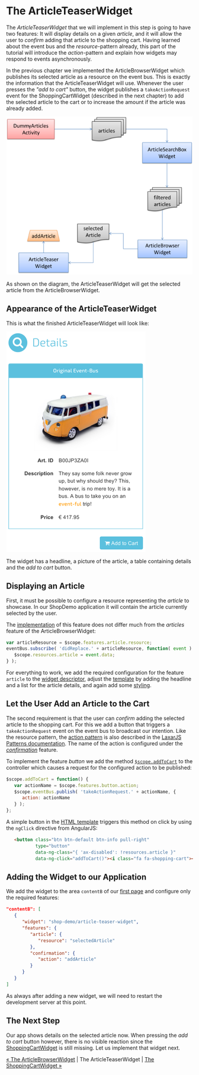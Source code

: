# The ArticleTeaserWidget

The _ArticleTeaserWidget_ that we will implement in this step is going to have two features:
It will display details on a given *article*, and it will allow the user to *confirm* adding that article to the shopping cart.
Having learned about the event bus and the *resource*-pattern already, this part of the tutorial will introduce the *action*-pattern and explain how widgets may respond to events asynchronously.

In the previous chapter we implemented the ArticleBrowserWidget which publishes its selected article as a resource on the event bus.
This is exactly the information that the ArticleTeaserWidget will use.
Whenever the user presses the _"add to cart"_ button, the widget publishes a `takeActionRequest` event for the ShoppingCartWidget (described in the next chapter) to add the selected article to the cart or to increase the amount if the article was already added.

![Step 6](img/step6.png)

As shown on the diagram, the ArticleTeaserWidget will get the selected article from the ArticleBrowserWidget.


## Appearance of the ArticleTeaserWidget

This is what the finished ArticleTeaserWidget will look like:

![ArticleTeaserWidget](img/article_teaser_widget.png)

The widget has a headline, a picture of the article, a table containing details and the *add to cart* button.


## Displaying an Article

First, it must be possible to configure a resource representing the *article* to showcase.
In our ShopDemo application it will contain the article currently selected by the user.

The [implementation](../../includes/widgets/shop-demo/article-teaser-widget/article-teaser-widget.js#L17-20) of this feature does not differ much from the *articles* feature of the ArticleBrowserWidget:

```javascript
var articleResource = $scope.features.article.resource;
eventBus.subscribe( 'didReplace.' + articleResource, function( event ) {
   $scope.resources.article = event.data;
} );
```

For everything to work, we add the required configuration for the feature `article` to the [widget descriptor](../../includes/widgets/shop-demo/article-teaser-widget/widget.json#L16-26), adjust the [template](../../includes/widgets/shop-demo/article-teaser-widget/default.theme/article-teaser-widget.html) by adding the headline and a list for the article details, and again add some [styling](../../includes/widgets/shop-demo/article-teaser-widget/default.theme/css/article-teaser-widget.css).


## Let the User Add an Article to the Cart

The second requirement is that the user can *confirm* adding the selected article to the shopping cart.
For this we add a button that triggers a `takeActionRequest` event on the event bus to broadcast our intention.
Like the resource pattern, the [action pattern](https://github.com/LaxarJS/laxar-patterns/blob/master/docs/patterns/actions.md#action-patterns) is also described in the [LaxarJS Patterns documentation](https://github.com/LaxarJS/laxar-patterns/blob/master/docs/index.md#laxarjs-patterns).
The name of the action is configured under the [*confirmation*](../../includes/widgets/shop-demo/article-teaser-widget/widget.json#L28-38) feature.

To implement the feature *button* we add the method [`$scope.addToCart`](../../includes/widgets/shop-demo/article-teaser-widget/article-teaser-widget.js#L24-29) to the controller which causes a request for the configured action to be published:

```javascript
$scope.addToCart = function() {
   var actionName = $scope.features.button.action;
   $scope.eventBus.publish( 'takeActionRequest.' + actionName, {
      action: actionName
   } );
};
```

A simple button in the [HTML template](../../includes/widgets/shop-demo/article-teaser-widget/default.theme/article-teaser-widget.html#L38-41) triggers this method on click by using the `ngClick` directive from AngularJS:

```html
   <button class="btn btn-default btn-info pull-right"
           type="button"
           data-ng-class="{ 'ax-disabled': !resources.article }"
           data-ng-click="addToCart()"><i class="fa fa-shopping-cart"></i> Add to Cart</button>
```


## Adding the Widget to our Application

We add the widget to the area `contentB` of our [first page](../../application/pages/shop_demo.json#L43-55) and configure only the required features:

```json
"contentB": [
   {
      "widget": "shop-demo/article-teaser-widget",
      "features": {
         "article": {
            "resource": "selectedArticle"
         },
         "confirmation": {
            "action": "addArticle"
         }
      }
   }
]
```

As always after adding a new widget, we will need to restart the development server at this point.


## The Next Step

Our app shows details on the selected article now.
When pressing the *add to cart* button however, there is no visible reaction since the [ShoppingCartWidget](07_shopping_cart_widget.md) is still missing.
Let us implement that widget next.

[« The ArticleBrowserWidget](05_article_browser_widget.md) | The ArticleTeaserWidget | [The ShoppingCartWidget »](07_shopping_cart_widget.md)
